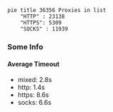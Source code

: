 
```mermaid
pie title 36356 Proxies in list
    "HTTP" : 23138
    "HTTPS": 5309
    "SOCKS" : 11939
```

### Some Info
#### Average Timeout

- mixed: 2.8s
- http: 1.4s
- https: 8.6s
- socks: 6.6s